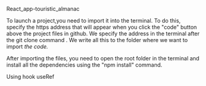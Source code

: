 React_app-touristic_almanac

To launch a project,you need to </i>import it into the terminal. To do this, specify the https address that will appear when you click the "code" button above the project files in github. We specify the address in the terminal after the git clone command . We write all this to the folder where we want to import <i>the code.</i>

After importing the files, you need to open the root folder in the terminal and install all the dependencies using the "npm install" command.

Using hook useRef
